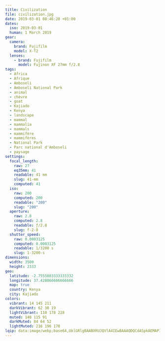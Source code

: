 ```yaml
---
title: Civilization
file: civilization.jpg
date: 2019-03-01 08:46:20 +01:00
dates:
  iso: 2019-03-01
  human: 1 March 2019
gear:
  camera:
    brand: Fujifilm
    model: X-T2
  lenses:
    - brand: Fujifilm
      model: Fujinon XF 27mm f/2.8
tags:
  - Africa
  - Afrique
  - Amboseli
  - Amboseli National Park
  - animal
  - chèvre
  - goat
  - Kajiado
  - Kenya
  - landscape
  - mammal
  - mammalia
  - mammals
  - mammifère
  - mammifères
  - National Park
  - Parc national d'Amboseli
  - paysage
settings:
  focal_length:
    raw: 27
    eq35mm: 41
    readable: 41 mm
    slug: 41-mm
    computed: 41
  iso:
    raw: 200
    computed: 200
    readable: "200"
    slug: "200"
  aperture:
    raw: 2.8
    computed: 2.8
    readable: ƒ/2.8
    slug: f-2-8
  shutter_speed:
    raw: 0.0003125
    computed: 0.0003125
    readable: 1/3200 s
    slug: 1-3200-s
dimensions:
  width: 3500
  height: 2333
geo:
  latitude: -2.7555083333333332
  longitude: 37.428066666666666
  map: true
  country: Kenya
  city: Kajiado
colors:
  vibrant: 14 145 211
  darkVibrant: 62 38 19
  lightVibrant: 110 178 228
  muted: 148 115 91
  darkMuted: 84 64 52
  lightMuted: 216 196 178
lqip: data:image/webp;base64,UklGRlgBAABXRUJQVlA4IEwBAAAQDQCdASpkAEMAP3GixVi0rDElLrn8opAuCUB2A7VAGf+7eB8sHd8hwc+BPYuChzNlJq1iEFIu08i87fSs0YauQG9gpjamyCCtG8STNaphrxJp+6mCyptXW+HEeY6lzDDvt0YT7xH18qQV23BFP8l6QADWguZ6dup6se2T/MuXjCZNsgsF2caq3wMSPghcinWfdLPf+5PREw+oZC/VI8Y3KqVYUeRuCCj0D+4uFDgdqHtySf/P2iUfSdeb362EJzxH555bMOXB8Y2cSwQ++Cx2sTneaZW/63OUIialwdDoKdgPnhePXS8ebCkYeNUGEOFHkYzF1AtIYgSawCmi5AJ08KjK/X1JvFNOQG6HzJiS3CP2jZJrvobkvQMl89nIqiAPBToeOlkbHTX7Uupzg+UaaWshqGLZhhc3p7KGK6Rw8KSesf0BMOEPIPhAAA==
---
```



